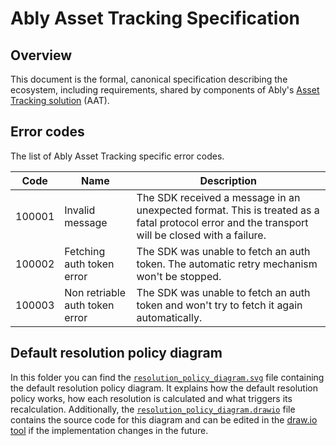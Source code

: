 # Ably Asset Tracking Specification

## Overview

This document is the formal, canonical specification describing the ecosystem, including requirements, shared by components of Ably's [Asset Tracking solution](https://ably.com/solutions/asset-tracking) (AAT).

## Error codes

The list of Ably Asset Tracking specific error codes.

| Code | Name | Description |
| ---- | ---- | ----------- |
| 100001 | Invalid message | The SDK received a message in an unexpected format. This is treated as a fatal protocol error and the transport will be closed with a failure. |
| 100002 | Fetching auth token error | The SDK was unable to fetch an auth token. The automatic retry mechanism won't be stopped.  |
| 100003 | Non retriable auth token error | The SDK was unable to fetch an auth token and won't try to fetch it again automatically. |

## Default resolution policy diagram

In this folder you can find the [`resolution_policy_diagram.svg`](resolution_policy_diagram.svg) file containing the default resolution policy diagram. It explains how the default resolution policy works, how each resolution is calculated and what triggers its recalculation. 
Additionally, the [`resolution_policy_diagram.drawio`](resolution_policy_diagram.drawio) file contains the source code for this diagram and can be edited in the [draw.io tool](https://draw.io) if the implementation changes in the future.
